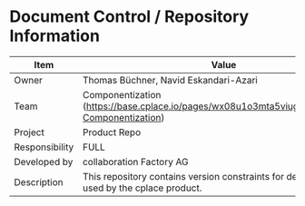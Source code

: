 # Document Control / Repository Information
Item | Value
--- | ---
Owner |	Thomas Büchner, Navid Eskandari-Azari
Team 	| Componentization (https://base.cplace.io/pages/wx08u1o3mta5viug6f56dxrxo/06-Componentization)
Project| Product Repo
Responsibility |	FULL
Developed by 	|collaboration Factory AG
Description | This repository contains version constraints for dependencies used by the cplace product.
